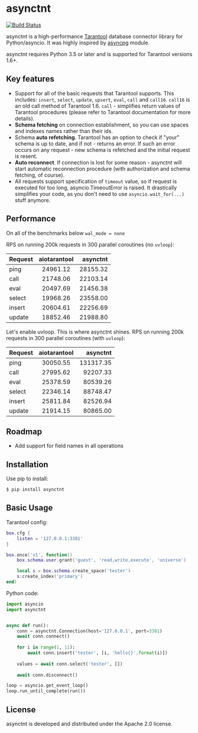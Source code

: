 # asynctnt

[![Build Status](https://travis-ci.com/igorcoding/asynctnt.svg?token=rFNDyy6cdNgiTQaxXzt8&branch=master)](https://travis-ci.com/igorcoding/asynctnt)

asynctnt is a high-performance [Tarantool](https://tarantool.org/) database 
connector library for Python/asyncio. It was highly inspired by 
[asyncpg](https://github.com/MagicStack/asyncpg) module.

asynctnt requires Python 3.5 or later and is supported for Tarantool 
versions 1.6+.

## Key features

* Support for all of the basic requests that Tarantool supports. This includes:
  `insert`, `select`, `update`, `upsert`, `eval`, `call` and `call16`. 
  `call16` is an old call method of Tarantool 1.6. `call` - simplifies return
  values of Tarantool procedures (please refer to Tarantool documentation 
  for more details).
* **Schema fetching** on connection establishment, so you can use spaces and 
  indexes names rather than their ids.
* Schema **auto refetching**. Tarantool has an option to check if "your" schema 
  is up to date, and if not - returns an error. If such an error occurs on any 
  request - new schema is refetched and the initial request is resent.
* **Auto reconnect**. If connection is lost for some reason - asynctnt will 
  start automatic reconnection procedure (with authorization and schema 
  fetching, of course).
* All requests support specification of `timeout` value, so if request is 
  executed for too long, asyncio.TimeoutError is raised. It drastically
  simplifies your code, as you don't need to use `asyncio.wait_for(...)`
  stuff anymore.
  
## Performance

On all of the benchmarks below `wal_mode = none` 

RPS on running 200k requests in 300 parallel coroutines (no `uvloop`):

| Request       | aiotarantool  | asynctnt  |
| ------------- |:-------------:| ---------:|
| ping          | 24961.12      | 28155.32  |
| call          | 21748.06      | 22103.14  |
| eval          | 20497.69      | 21456.38  |
| select        | 19968.26      | 23558.00  |
| insert        | 20604.61      | 22256.69  |
| update        | 18852.46      | 21988.80  |


Let's enable uvloop. This is where asynctnt shines.
RPS on running 200k requests in 300 parallel coroutines (with `uvloop`):

| Request       | aiotarantool  | asynctnt  |
| ------------- |:-------------:| ---------:|
| ping          | 30050.55      | 131317.35 |
| call          | 27995.62      | 92207.33  |
| eval          | 25378.59      | 80539.26  |
| select        | 22346.14      | 88748.47  |
| insert        | 25811.84      | 82526.94  |
| update        | 21914.15      | 80865.00  |
  
## Roadmap

* Add support for field names in all operations
  
## Installation
Use pip to install:
```bash
$ pip install asynctnt
```


## Basic Usage

Tarantool config:

```lua
box.cfg {
    listen = '127.0.0.1:3301'
}

box.once('v1', function()
    box.schema.user.grant('guest', 'read,write,execute', 'universe')

    local s = box.schema.create_space('tester')
    s:create_index('primary')
end)
```

Python code:
```python
import asyncio
import asynctnt


async def run():
    conn = asynctnt.Connection(host='127.0.0.1', port=3301)
    await conn.connect()
    
    for i in range(1, 11):
        await conn.insert('tester', [i, 'hello{}'.format(i)])
        
    values = await conn.select('tester', [])
    
    await conn.disconnect()

loop = asyncio.get_event_loop()
loop.run_until_complete(run())
```

## License
asynctnt is developed and distributed under the Apache 2.0 license.
